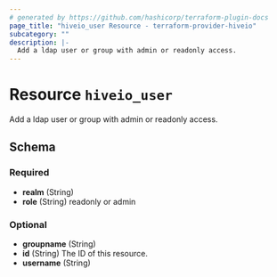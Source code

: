 ```yaml
---
# generated by https://github.com/hashicorp/terraform-plugin-docs
page_title: "hiveio_user Resource - terraform-provider-hiveio"
subcategory: ""
description: |-
  Add a ldap user or group with admin or readonly access.
---
```


# Resource `hiveio_user`

Add a ldap user or group with admin or readonly access.



<!-- schema generated by tfplugindocs -->
## Schema

### Required

- **realm** (String)
- **role** (String) readonly or admin

### Optional

- **groupname** (String)
- **id** (String) The ID of this resource.
- **username** (String)


